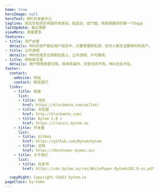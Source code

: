 ```yaml
---
home: true
heroImage: null
heroText: BMC开发者中心
tagline: 绝无仅有的区块链开发体验，低延迟，低门槛，快来搭建你的第一个Dapp
lastUpdate: 最近更新
viewMore: 查看更多
features:
- title: 资产自管
  details: MOV的资产都在用户钱包中，只要管理好私钥，任何人都无法挪用你的资产。
- title: 公开透明
  details: MOV的成交记录都在链上，公开透明，不可篡改。
- title: 转账即交易
  details: 用户转账即是交易，简单易操作，交易无所不有，MOV无处不在。
footer:
  contact:
    website: 网站
    contact: 联系我们
  links: 
    - title: 链接
      list: 
      - title: 钱包
        href: https://blockmeta.com/wallet/
      - title: 浏览器
        href: http://blockmeta.com/
      - title: Bytom 1.0 >
        href: https://classic.bytom.io
    - title: 开发者
      list: 
      - title: GitHub
        href: https://github.com/Bytom/bytom
      - title: 文档
        href: https://developer.bymov.io/
    - title: 关于我们
      list:
      - title: 白皮书
        href: https://cdn.bytom.io/res/WhitePaper-Bytom%202.0-cn.pdf

  copyRight: Copyright ©2021 bytom.io
pageClass: by-home
---
```


<HomeNav />
